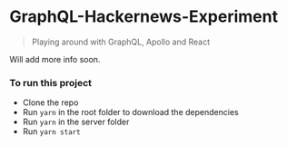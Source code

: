 # GraphQL-Hackernews-Experiment
> Playing around with GraphQL, Apollo and React

Will add more info soon.

### To run this project

* Clone the repo
* Run `yarn` in the root folder to download the dependencies
* Run `yarn` in the server folder
* Run `yarn start` 

